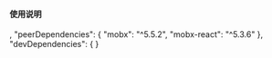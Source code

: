 #### 使用说明

,
  "peerDependencies": {
    "mobx": "^5.5.2",
    "mobx-react": "^5.3.6"
  },
  "devDependencies": {
  }